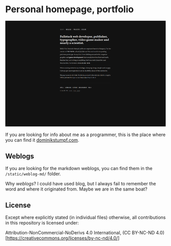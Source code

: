 # Personal homepage, portfolio

![frontpage of the website](/showcase/frontpage-demo.png)

If you are looking for info about me as a programmer, this is the place where you can find it [dominikstumpf.com](https://dominikstumpf.com).

## Weblogs

If you are looking for the markdown weblogs, you can find them in the `/static/weblog-md/` folder.

Why _weblogs_? I could have used blog, but I always fail to remember the word and where it originated from. Maybe we are in the same boat?

## License

Except where explicitly stated (in individual files) otherwise, all contributions in this repository is licensed under:

Attribution-NonCommercial-NoDerivs 4.0 International, (CC BY-NC-ND 4.0)[https://creativecommons.org/licenses/by-nc-nd/4.0/]
